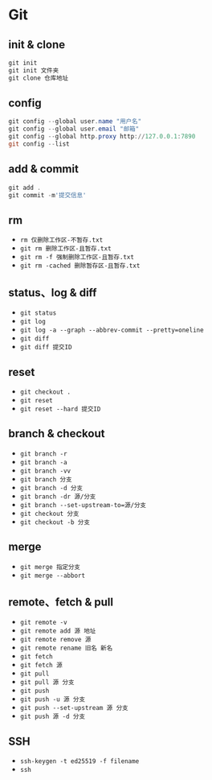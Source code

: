 # Git

## init & clone

```powershell
git init
git init 文件夹
git clone 仓库地址
```

## config

```powershell
git config --global user.name "用户名"
git config --global user.email "邮箱"
git config --global http.proxy http://127.0.0.1:7890
git config --list
```

## add & commit

```powershell
git add .
git commit -m'提交信息'
```

## rm

- `rm 仅删除工作区-不暂存.txt`
- `git rm 删除工作区-且暂存.txt`
- `git rm -f 强制删除工作区-且暂存.txt`
- `git rm -cached 删除暂存区-且暂存.txt`

## status、log & diff

- `git status`
- `git log`
- `git log -a --graph --abbrev-commit --pretty=oneline`
- `git diff`
- `git diff 提交ID`

## reset

- `git checkout .`
- `git reset`
- `git reset --hard 提交ID`

## branch & checkout

- `git branch -r`
- `git branch -a`
- `git branch -vv`
- `git branch 分支`
- `git branch -d 分支`
- `git branch -dr 源/分支`
- `git branch --set-upstream-to=源/分支`
- `git checkout 分支`
- `git checkout -b 分支`

## merge

- `git merge 指定分支`
- `git merge --abbort`

## remote、fetch & pull

- `git remote -v`
- `git remote add 源 地址`
- `git remote remove 源`
- `git remote rename 旧名 新名`
- `git fetch`
- `git fetch 源`
- `git pull`
- `git pull 源 分支`
- `git push`
- `git push -u 源 分支`
- `git push --set-upstream 源 分支`
- `git push 源 -d 分支`

## SSH

- `ssh-keygen -t ed25519 -f filename`
- `ssh`
